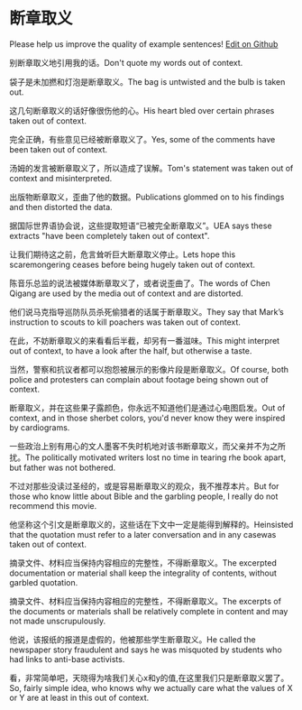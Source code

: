 # 断章取义

Please help us improve the quality of example sentences! [Edit on Github](https://github.com/jiyushe/jiyu-example-sentence-source/blob/main/chinese/duanzhangquyi.md)

<p><span class="chinese">别断章取义地引用我的话。</span><span class="english">Don't quote my words out of context.</span></p>

<p><span class="chinese">袋子是未加撚和灯泡是断章取义。</span><span class="english">The bag is untwisted and the bulb is taken out.</span></p>

<p><span class="chinese">这几句断章取义的话好像很伤他的心。</span><span class="english">His heart bled over certain phrases taken out of context.</span></p>

<p><span class="chinese">完全正确，有些意见已经被断章取义了。</span><span class="english">Yes, some of the comments have been taken out of context.</span></p>

<p><span class="chinese">汤姆的发言被断章取义了，所以造成了误解。</span><span class="english">Tom's statement was taken out of context and misinterpreted.</span></p>

<p><span class="chinese">出版物断章取义，歪曲了他的数据。</span><span class="english">Publications glommed on to his findings and then distorted the data.</span></p>

<p><span class="chinese">据国际世界语协会说，这些提取短语“已被完全断章取义”。</span><span class="english">UEA says these extracts "have been completely taken out of context".</span></p>

<p><span class="chinese">让我们期待这之前，危言耸听巨大断章取义停止。</span><span class="english">Lets hope this scaremongering ceases before being hugely taken out of context.</span></p>

<p><span class="chinese">陈音乐总监的说法被媒体断章取义了，或者说歪曲了。</span><span class="english">The words of Chen Qigang are used by the media out of context and are distorted.</span></p>

<p><span class="chinese">他们说马克指导巡防队员杀死偷猎者的话属于断章取义。</span><span class="english">They say that Mark’s instruction to scouts to kill poachers was taken out of context.</span></p>

<p><span class="chinese">在此，不妨断章取义的来看看后半截，却另有一番滋味。</span><span class="english">This might interpret out of context, to have a look after the half, but otherwise a taste.</span></p>

<p><span class="chinese">当然，警察和抗议者都可以抱怨被展示的影像片段是断章取义。</span><span class="english">Of course, both police and protesters can complain about footage being shown out of context.</span></p>

<p><span class="chinese">断章取义，并在这些果子露颜色，你永远不知道他们是通过心电图启发。</span><span class="english">Out of context, and in those sherbet colors, you'd never know they were inspired by cardiograms.</span></p>

<p><span class="chinese">一些政治上别有用心的文人墨客不失时机地对该书断章取义，而父亲并不为之所扰。</span><span class="english">The politically motivated writers lost no time in tearing rhe book apart, but father was not bothered.</span></p>

<p><span class="chinese">不过对那些没读过圣经的，或是容易断章取义的观众，我不推荐本片。</span><span class="english">But for those who know little about Bible and the garbling people, I really do not recommend this movie.</span></p>

<p><span class="chinese">他坚称这个引文是断章取义的，这些话在下文中一定是能得到解释的。</span><span class="english">Heinsisted that the quotation must refer to a later conversation and in any casewas taken out of context.</span></p>

<p><span class="chinese">摘录文件、材料应当保持内容相应的完整性，不得断章取义。</span><span class="english">The excerpted documentation or material shall keep the integrality of contents, without garbled quotation.</span></p>

<p><span class="chinese">摘录文件、材料应当保持内容相应的完整性，不得断章取义。</span><span class="english">The excerpts of the documents or materials shall be relatively complete in content and may not made unscrupulously.</span></p>

<p><span class="chinese">他说，该报纸的报道是虚假的，他被那些学生断章取义。</span><span class="english">He called the newspaper story fraudulent and says he was misquoted by students who had links to anti-base activists.</span></p>

<p><span class="chinese">看，非常简单吧，天晓得为啥我们关心x和y的值,在这里我们只是断章取义罢了。</span><span class="english">So, fairly simple idea, who knows why we actually care what the values of X or Y are at least in this out of context.</span></p>

